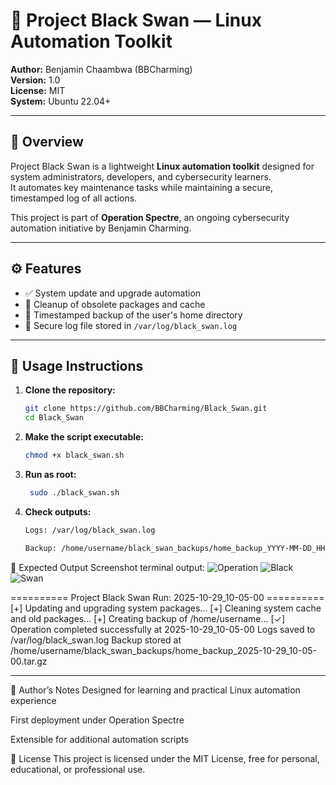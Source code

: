 # 🦢 Project Black Swan — Linux Automation Toolkit

**Author:** Benjamin Chaambwa (BBCharming)  
**Version:** 1.0  
**License:** MIT  
**System:** Ubuntu 22.04+  

---

## 🧭 Overview
Project Black Swan is a lightweight **Linux automation toolkit** designed for system administrators, developers, and cybersecurity learners.  
It automates key maintenance tasks while maintaining a secure, timestamped log of all actions.  

This project is part of **Operation Spectre**, an ongoing cybersecurity automation initiative by Benjamin Charming.

---

## ⚙️ Features
- ✅ System update and upgrade automation  
- 🧹 Cleanup of obsolete packages and cache  
- 💾 Timestamped backup of the user's home directory  
- 📜 Secure log file stored in `/var/log/black_swan.log`  

---

## 🚀 Usage Instructions

1. **Clone the repository:**
   ```bash
   git clone https://github.com/BBCharming/Black_Swan.git
   cd Black_Swan
   
2. **Make the script executable:**
    ```bash
   chmod +x black_swan.sh

4. **Run as root:**
   ```bash
    sudo ./black_swan.sh


6. **Check outputs:**
    ```bash
   Logs: /var/log/black_swan.log

   Backup: /home/username/black_swan_backups/home_backup_YYYY-MM-DD_HH-MM-SS.tar.gz

🧰 Expected Output 
Screenshot terminal output:
![Operation](operaion.png "Launch program")
![Black](black.png "Program in Execuion")
![Swan](sswan.png "End of Program")




========== Project Black Swan Run: 2025-10-29_10-05-00 ==========
[+] Updating and upgrading system packages...
[+] Cleaning system cache and old packages...
[+] Creating backup of /home/username...
[✓] Operation completed successfully at 2025-10-29_10-05-00
Logs saved to /var/log/black_swan.log
Backup stored at /home/username/black_swan_backups/home_backup_2025-10-29_10-05-00.tar.gz

---

🧠 Author’s Notes
Designed for learning and practical Linux automation experience

First deployment under Operation Spectre

Extensible for additional automation scripts

📜 License
This project is licensed under the MIT License, free for personal, educational, or professional use.
